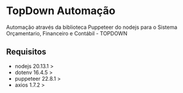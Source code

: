 # TopDown Automação
Automação através da biblioteca Puppeteer do nodejs para o Sistema Orçamentario, Financeiro e Contábil - TOPDOWN

## Requisitos
* nodejs 20.13.1 >
* dotenv 16.4.5 >
* puppeteer 22.8.1 >
* axios 1.7.2 >
